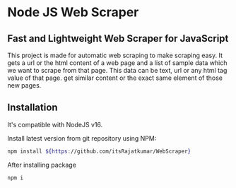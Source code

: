 # Node JS Web Scraper
## Fast and Lightweight Web Scraper for JavaScript

This project is made for automatic web scraping to make scraping easy. It gets a url or the html content of a web page and a list of sample data which we want to scrape from that page. This data can be text, url or any html tag value of that page. get similar content or the exact same element of those new pages.

## Installation

It's compatible with NodeJS v16.

Install latest version from git repository using NPM:
```bash
npm install ${https://github.com/itsRajatkumar/WebScraper}
```

After installing package
```bash
npm i
```
